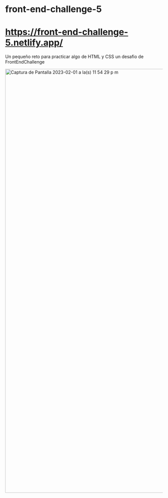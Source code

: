 # front-end-challenge-5
# https://front-end-challenge-5.netlify.app/

Un pequeño reto para practicar algo de HTML y CSS
un desafio de FrontEndChallenge

<img width="1355" alt="Captura de Pantalla 2023-02-01 a la(s) 11 54 29 p m" src="https://user-images.githubusercontent.com/101303440/216244320-73a9de2b-4004-4aac-b713-5fe6ccf2b2d0.png">
